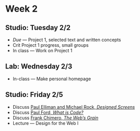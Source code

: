 # Week 2

## Studio: Tuesday 2/2

- _Due_ — Project 1, selected text and written concepts
- Crit Project 1 progress, small groups
- In class — Work on Project 1

## Lab: Wednesday 2/3

- In-class — Make personal homepage

## Studio: Friday 2/5

- Discuss [Paul Elliman and Michael Rock, _Designed Screens_](http://2x4.org/ideas/8/designed-screens-a-compendium/)
- Discuss [Paul Ford, _What is Code?_](http://www.bloomberg.com/graphics/2015-paul-ford-what-is-code/)
- Discuss [Frank Chimero, _The Web’s Grain_](http://www.frankchimero.com/writing/the-webs-grain/)
- Lecture — Design for the Web I
